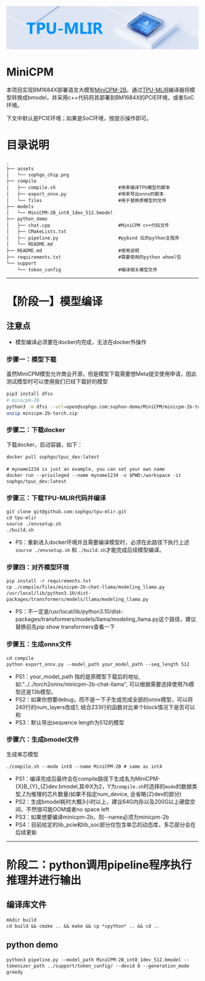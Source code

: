 ![image](./assets/sophgo_chip.png)

# MiniCPM

本项目实现BM1684X部署语言大模型[MiniCPM-2B](https://huggingface.co/openbmb/MiniCPM-2B-sft-bf16-llama-format)。通过[TPU-MLIR](https://github.com/sophgo/tpu-mlir)编译器将模型转换成bmodel，并采用c++代码将其部署到BM1684X的PCIE环境，或者SoC环境。

下文中默认是PCIE环境；如果是SoC环境，按提示操作即可。

# 目录说明
```
.
├── assets
│   └── sophgo_chip.png
├── compile
│   ├── compile.sh                       #用来编译TPU模型的脚本
│   ├── export_onnx.py                   #用来导出onnx的脚本
│   └── files                            #用于替换原模型的文件
├── models
│   └── MiniCPM-2B_int8_1dev_512.bmodel
├── python_demo
│   ├── chat.cpp                         #MiniCPM c++代码文件
│   ├── CMakeLists.txt
│   ├── pipeline.py                      #pybind 后的python主程序
│   └── README.md
├── README.md                            #使用说明
├── requirements.txt                     #需要使用的python wheel包
└── support
    └── token_config                     #编译相关模型文件

```
----------------------------

# 【阶段一】模型编译

## 注意点
* 模型编译必须要在docker内完成，无法在docker外操作

### 步骤一：模型下载
虽然MiniCPM模型允许商业开源，但是模型下载需要想Meta提交使用申请，因此测试模型时可以使用我们已经下载好的模型
```bash
pip3 install dfss
# minicpm-2B
python3 -m dfss --url=open@sophgo.com:sophon-demo/MiniCPM/minicpm-2b-torch.zip
unzip minicpm-2b-torch.zip
```

### 步骤二：下载docker

下载docker，启动容器，如下：

``` shell
docker pull sophgo/tpuc_dev:latest

# myname1234 is just an example, you can set your own name
docker run --privileged --name myname1234 -v $PWD:/workspace -it sophgo/tpuc_dev:latest
```

### 步骤三：下载TPU-MLIR代码并编译

``` shell
git clone git@github.com:sophgo/tpu-mlir.git
cd tpu-mlir
source ./envsetup.sh
./build.sh
```
* PS：重新进入docker环境并且需要编译模型时，必须在此路径下执行上述`source ./envsetup.sh` 和 `./build.sh`才能完成后续模型编译。

### 步骤四：对齐模型环境

``` shell
pip install -r requirements.txt
cp ./compile/files/minicpm-2b-chat-llama/modeling_llama.py /usr/local/lib/python3.10/dist-packages/transformers/models/llama/modeling_llama.py
```

* PS：不一定是/usr/local/lib/python3.10/dist-packages/transformers/models/llama/modeling_llama.py这个路径，建议替换前先pip show transformers查看一下

### 步骤五：生成onnx文件

``` shell
cd compile
python export_onnx.py --model_path your_model_path --seq_length 512
```

* PS1：your_model_path 指的是原模型下载后的地址, 如:"../../torch2onnx/minicpm-2b-chat-llama", 可以根据需要选择使用7b模型还是13b模型。
* PS2：如果你想要debug，而不是一下子生成完成全部的onnx模型，可以将240行的num_layers改成1, 结合233行的函数对比单个block情况下是否可以和
* PS3：默认导出sequence length为512的模型

### 步骤六：生成bmodel文件

生成单芯模型

``` shell
./compile.sh --mode int8 --name MiniCPM-2B # same as int4
```

* PS1：编译完成后最终会在compile路径下生成名为MiniCPM-{X}B_{Y}_{Z}dev.bmodel,其中X为2，Y为`compile.sh`时选择的`mode`的数据类型,Z为推理的芯片数量(如果不指定num_device, 会省略{Z}dev的部分)
* PS2：生成bmodel耗时大概3小时以上，建议64G内存以及200G以上硬盘空间，不然很可能OOM或者no space left
* PS3：如果想要编译minicpm-2b，则--name必须为minicpm-2b
* PS4：目前给定的lib_pcie和lib_soc部分仅包含单芯的动态库，多芯部分会在后续更新

----------------------------

# 阶段二：python调用pipeline程序执行推理并进行输出


## 编译库文件
```
mkdir build
cd build && cmake .. && make && cp *cpython* .. && cd ..
```

## python demo
```
python3 pipeline.py --model_path MiniCPM-2B_int8_1dev_512.bmodel --tokenizer_path ../support/token_config/ --devid 0 --generation_mode greedy
```